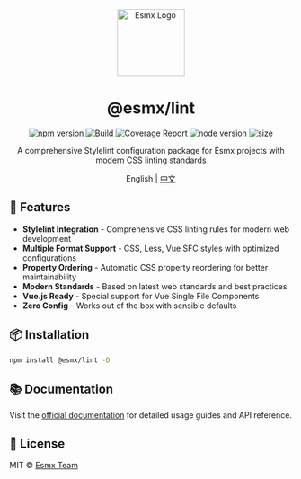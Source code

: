 <div align="center">
  <img src="https://www.esmnext.com/logo.svg?t=2025" width="120" alt="Esmx Logo" />
  <h1>@esmx/lint</h1>
  
  <div>
    <a href="https://www.npmjs.com/package/@esmx/lint">
      <img src="https://img.shields.io/npm/v/@esmx/lint.svg" alt="npm version" />
    </a>
    <a href="https://github.com/esmnext/esmx/actions/workflows/build.yml">
      <img src="https://github.com/esmnext/esmx/actions/workflows/build.yml/badge.svg" alt="Build" />
    </a>
    <a href="https://www.esmnext.com/coverage/">
      <img src="https://img.shields.io/badge/coverage-live%20report-brightgreen" alt="Coverage Report" />
    </a>
    <a href="https://nodejs.org/">
      <img src="https://img.shields.io/node/v/@esmx/lint.svg" alt="node version" />
    </a>
    <a href="https://bundlephobia.com/package/@esmx/lint">
      <img src="https://img.shields.io/bundlephobia/minzip/@esmx/lint" alt="size" />
    </a>
  </div>
  
  <p>A comprehensive Stylelint configuration package for Esmx projects with modern CSS linting standards</p>
  
  <p>
    English | <a href="https://github.com/esmnext/esmx/blob/master/packages/lint/README.zh-CN.md">中文</a>
  </p>
</div>

## 🚀 Features

- **Stylelint Integration** - Comprehensive CSS linting rules for modern web development
- **Multiple Format Support** - CSS, Less, Vue SFC styles with optimized configurations
- **Property Ordering** - Automatic CSS property reordering for better maintainability
- **Modern Standards** - Based on latest web standards and best practices
- **Vue.js Ready** - Special support for Vue Single File Components
- **Zero Config** - Works out of the box with sensible defaults

## 📦 Installation

```bash
npm install @esmx/lint -D
```

## 📚 Documentation

Visit the [official documentation](https://www.esmnext.com) for detailed usage guides and API reference.

## 📄 License

MIT © [Esmx Team](https://github.com/esmnext/esmx) 